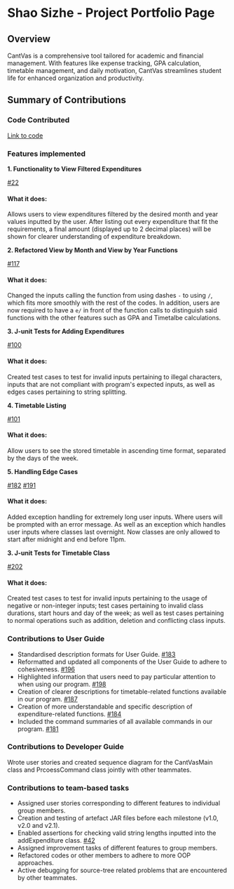 # Shao Sizhe - Project Portfolio Page

## Overview
CantVas is a comprehensive tool tailored for academic and financial management.
With features like expense tracking, GPA calculation, timetable management,
and daily motivation, CantVas streamlines student life for enhanced organization
and productivity.

## Summary of Contributions

### Code Contributed
[Link to code](https://nus-cs2113-ay2324s2.github.io/tp-dashboard/?search=heart&breakdown=true)

### Features implemented
**1. Functionality to View Filtered Expenditures**

[#22](https://github.com/AY2324S2-CS2113-W13-3/tp/pull/22)

#### What it does:

Allows users to view expenditures filtered by the desired month and year values inputted by the user.
After listing out every expenditure that fit the requirements, a final amount (displayed up to 2 decimal
places) will be shown for clearer understanding of expenditure breakdown.

**2. Refactored View by Month and View by Year Functions**

[#117](https://github.com/AY2324S2-CS2113-W13-3/tp/pull/117)

#### What it does:

Changed the inputs calling the function from using dashes `-` to using `/`, which fits more smoothly
with the rest of the codes. In addition, users are now required to have a `e/` in front of the function 
calls to distinguish said functions with the other features such as GPA and Timetalbe calculations.

**3. J-unit Tests for Adding Expenditures**

[#100](https://github.com/AY2324S2-CS2113-W13-3/tp/pull/100)

#### What it does:

Created test cases to test for invalid inputs pertaining to illegal characters, inputs that are not
compliant with program's expected inputs, as well as edges cases pertaining to string splitting.

**4. Timetable Listing**

[#101](https://github.com/AY2324S2-CS2113-W13-3/tp/pull/101)

#### What it does:

Allow users to see the stored timetable in ascending time format, separated by the days of the week.

**5. Handling Edge Cases**

[#182](https://github.com/AY2324S2-CS2113-W13-3/tp/pull/182)
[#191](https://github.com/AY2324S2-CS2113-W13-3/tp/pull/191)

#### What it does:

Added exception handling for extremely long user inputs. Where users will be prompted with an error
message. As well as an exception which handles user inputs where classes last overnight. Now classes
are only allowed to start after midnight and end before 11pm.

**3. J-unit Tests for Timetable Class**

[#202](https://github.com/AY2324S2-CS2113-W13-3/tp/pull/202)

#### What it does:

Created test cases to test for invalid inputs pertaining to the usage of negative or non-integer inputs;
test cases pertaining to invalid class durations, start hours and day of the week; as well as test cases
pertaining to normal operations such as addition, deletion and conflicting class inputs.

### Contributions to User Guide

- Standardised description formats for User Guide.
  [#183](https://github.com/AY2324S2-CS2113-W13-3/tp/pull/183)
- Reformatted and updated all components of the User Guide to adhere to cohesiveness.
  [#196](https://github.com/AY2324S2-CS2113-W13-3/tp/pull/196)
- Highlighted information that users need to pay particular attention to when using our program.
  [#198](https://github.com/AY2324S2-CS2113-W13-3/tp/pull/198)
- Creation of clearer descriptions for timetable-related functions available in our program.
  [#187](https://github.com/AY2324S2-CS2113-W13-3/tp/pull/187)
- Creation of more understandable and specific description of expenditure-related functions.
  [#184](https://github.com/AY2324S2-CS2113-W13-3/tp/pull/184)
- Included the command summaries of all available commands in our program.
  [#181](https://github.com/AY2324S2-CS2113-W13-3/tp/pull/181)

### Contributions to Developer Guide

Wrote user stories and created sequence diagram for the CantVasMain class and PrcoessCommand class
jointly with other teammates.

### Contributions to team-based tasks

- Assigned user stories corresponding to different features to individual group members.
- Creation and testing of artefact JAR files before each milestone (v1.0, v2.0 and v2.1).
- Enabled assertions for checking valid string lengths inputted into the addExpenditure class.
  [#42](https://github.com/AY2324S2-CS2113-W13-3/tp/pull/42)
- Assigned improvement tasks of different features to group members.
- Refactored codes or other members to adhere to more OOP approaches.
- Active debugging for source-tree related problems that are encountered by other teammates.
